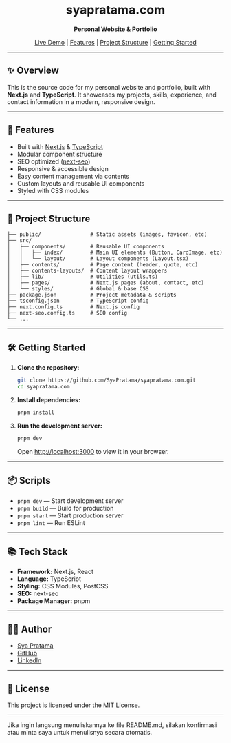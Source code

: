 <div align="center">
  <h1>syapratama.com</h1>
  <p><b>Personal Website & Portfolio</b></p>
  <p>
    <a href="https://syapratama.com" target="_blank">Live Demo</a> |
    <a href="#features">Features</a> |
    <a href="#project-structure">Project Structure</a> |
    <a href="#getting-started">Getting Started</a>
  </p>
</div>

---

## ✨ Overview

This is the source code for my personal website and portfolio, built with **Next.js** and **TypeScript**. It showcases my projects, skills, experience, and contact information in a modern, responsive design.

---

## 🚀 Features

- Built with [Next.js](https://nextjs.org/) & [TypeScript](https://www.typescriptlang.org/)
- Modular component structure
- SEO optimized ([next-seo](https://github.com/garmeeh/next-seo))
- Responsive & accessible design
- Easy content management via contents
- Custom layouts and reusable UI components
- Styled with CSS modules

---

## 📁 Project Structure

```
├── public/                # Static assets (images, favicon, etc)
├── src/
│   ├── components/        # Reusable UI components
│   │   ├── index/         # Main UI elements (Button, CardImage, etc)
│   │   └── layout/        # Layout components (Layout.tsx)
│   ├── contents/          # Page content (header, quote, etc)
│   ├── contents-layouts/  # Content layout wrappers
│   ├── lib/               # Utilities (utils.ts)
│   ├── pages/             # Next.js pages (about, contact, etc)
│   └── styles/            # Global & base CSS
├── package.json           # Project metadata & scripts
├── tsconfig.json          # TypeScript config
├── next.config.ts         # Next.js config
├── next-seo.config.ts     # SEO config
└── ...
```

---

## 🛠️ Getting Started

1. **Clone the repository:**
   ```bash
   git clone https://github.com/SyaPratama/syapratama.com.git
   cd syapratama.com
   ```
2. **Install dependencies:**
   ```bash
   pnpm install
   ```
3. **Run the development server:**
   ```bash
   pnpm dev
   ```
   Open [http://localhost:3000](http://localhost:3000) to view it in your browser.

---

## 📦 Scripts

- `pnpm dev` — Start development server
- `pnpm build` — Build for production
- `pnpm start` — Start production server
- `pnpm lint` — Run ESLint

---

## 📚 Tech Stack

- **Framework:** Next.js, React
- **Language:** TypeScript
- **Styling:** CSS Modules, PostCSS
- **SEO:** next-seo
- **Package Manager:** pnpm

---

## 🙋‍♂️ Author

- [Sya Pratama](https://syapratama.com)
- [GitHub](https://github.com/SyaPratama)
- [LinkedIn](https://linkedin.com/in/syapratama)

---

## 📄 License

This project is licensed under the MIT License.

---

Jika ingin langsung menuliskannya ke file README.md, silakan konfirmasi atau minta saya untuk menulisnya secara otomatis.
